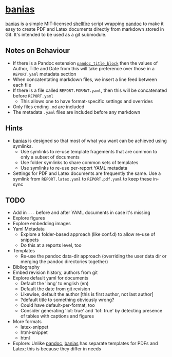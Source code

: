 # [banias]

[banias] is a simple MIT-licensed [shellfire] script wrapping [pandoc] to make it easy to create PDF and Latex documents directly from markdown stored in Git. It's intended to be used as a git submodule. 

## Notes on Behaviour

* If there is a Pandoc extension [`pandoc_title_block`](http://pandoc.org/README.html#metadata-blocks) then the values of Author, Title and Date from this will take preference over those in a `REPORT.yaml` metadata section
* When concatentating markdown files, we insert a line feed between each file
* If there is a file called `REPORT.FORMAT.yaml`, then this will be concatenated before `REPORT.yaml`
  * This allows one to have format-specific settings and overrides
* Only files ending `.md` are included
* The metadata `.yaml` files are included before any markdown

## Hints

* [banias] is designed so that most of what you want can be achieved using symlinks.
  * Use symlinks to re-use template fragements that are common to only a subset of documents
  * Use folder symlinks to share common sets of templates
  * Use symlinks to re-use per-report YAML metadata
* Settings for PDF and Latex documents are frequently the same. Use a symlink from `REPORT.latex.yaml` to `REPORT.pdf.yaml` to keep these in-sync

## TODO

* Add in `---` before and after YAML documents in case it's missing
* Explore figures
* Explore embedding images
* Yaml Metadata
  * Explore a folder-based approach (like conf.d) to allow re-use of snippets
  * Do this at a reports level, too
* Templates
  * Re-use the pandoc data-dir approach (overriding the user data dir or merging the pandoc directories together)
* Bibliography
* Embed revision history, authors from git
* Explore default yaml for documents
  * Default the 'lang' to english (en)
  * Default the date from git revision
  * Likewise, default the author [this is first author, not last author]
  * ?default title to something obviously wrong?
  * Could have default-per-format, too
  * Consider generating 'lot: true' and 'lof: true' by detecting presence of tables with captions and figures
* More formats
  * latex-snippet
  * html-snippet
  * html
* Explore: Unlike [pandoc], [banias] has separate templates for PDFs and Latex; this is because they differ in needs

[shellfire]: "https://github.com/shellfire-dev/shellfire" "shellfire homepage"
[banias]: "https://github.com/raphaelcohn/banias" "banias homepage"
[pandoc]: "http://pandoc.org" "pandoc homepage"
